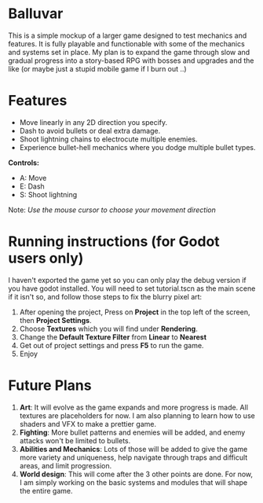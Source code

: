 # Balluvar
This is a simple mockup of a larger game designed to test mechanics and features. It is fully playable and functionable with some of the mechanics and systems set in place. My plan is to expand the game through slow and gradual progress into a story-based RPG with bosses and upgrades and the like (or maybe just a stupid mobile game if I burn out ..)

# Features
- Move linearly in any 2D direction you specify.
- Dash to avoid bullets or deal extra damage.
- Shoot lightning chains to electrocute multiple enemies.
- Experience bullet-hell mechanics where you dodge multiple bullet types.

**Controls:**
- A: Move
- E: Dash
- S: Shoot lightning

Note: *Use the mouse cursor to choose your movement direction*

# Running instructions (for Godot users only)
I haven't exported the game yet so you can only play the debug version if you have godot installed. You will need to set tutorial.tscn as the main scene if it isn't so, and follow those steps to fix the blurry pixel art:

1) After opening the project, Press on **Project** in the top left of the screen, then **Project Settings**.
2) Choose **Textures** which you will find under **Rendering**.
3) Change the **Default Texture Filter** from **Linear** to **Nearest**
4) Get out of project settings and press **F5** to run the game.
5) Enjoy

# Future Plans
1) **Art**: It will evolve as the game expands and more progress is made. All textures are placeholders for now. I am also planning to learn how to use shaders and VFX to make a prettier game.
2) **Fighting**: More bullet patterns and enemies will be added, and enemy attacks won't be limited to bullets.
3) **Abilities and Mechanics**: Lots of those will be added to give the game more variety and uniqueness, help navigate through traps and difficult areas, and limit progression. 
4) **World design**: This will come after the 3 other points are done. For now, I am simply working on the basic systems and modules that will shape the entire game.
